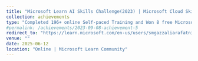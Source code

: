 ```yaml
---
title: "Microsoft Learn AI Skills Challenge(2023) | Microsoft Cloud Skills Challenge(2024) | Microsoft AI Skill Fest(2025)"
collection: achievements
type: "Completed 196+ online Self‑paced Training and Won 8 free Microsoft certification exam. Modules: 956, Training Time: 748 Hours and Passed Azure DP100 | DP700 | AI102 | DP203 | AI900"
#permalink: /achievements/2023-09-08-achievement-5
redirect_to: "https://learn.microsoft.com/en-us/users/smgazzaliarafatnishan-4645/transcript/d5y6ghp168eyero"
venue: ""
date: 2025-06-12
location: "Online | Microsoft Learn Community"
---
```

